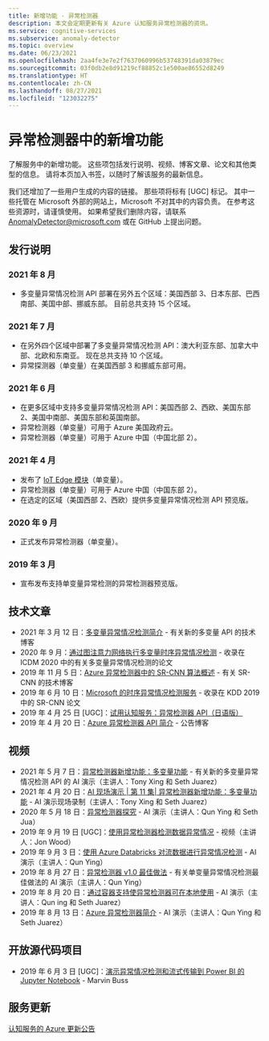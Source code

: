 ```yaml
---
title: 新增功能 - 异常检测器
description: 本文会定期更新有关 Azure 认知服务异常检测器的资讯。
ms.service: cognitive-services
ms.subservice: anomaly-detector
ms.topic: overview
ms.date: 06/23/2021
ms.openlocfilehash: 2aa4fe3e7e2f7637060996b53748391da03879ec
ms.sourcegitcommit: 03f0db2e8d91219cf88852c1e500ae86552d8249
ms.translationtype: HT
ms.contentlocale: zh-CN
ms.lasthandoff: 08/27/2021
ms.locfileid: "123032275"
---
```

# <a name="whats-new-in-anomaly-detector"></a>异常检测器中的新增功能

了解服务中的新增功能。 这些项包括发行说明、视频、博客文章、论文和其他类型的信息。 请将本页加入书签，以随时了解该服务的最新信息。

我们还增加了一些用户生成的内容的链接。 那些项将标有 [UGC] 标记。 其中一些托管在 Microsoft 外部的网站上，Microsoft 不对其中的内容负责。 在参考这些资源时，请谨慎使用。 如果希望我们删除内容，请联系 AnomalyDetector@microsoft.com 或在 GitHub 上提出问题。

## <a name="release-notes"></a>发行说明

### <a name="august-2021"></a>2021 年 8 月

* 多变量异常情况检测 API 部署在另外五个区域：美国西部 3、日本东部、巴西南部、美国中部、挪威东部。 目前总共支持 15 个区域。

### <a name="july-2021"></a>2021 年 7 月

* 在另外四个区域中部署了多变量异常情况检测 API：澳大利亚东部、加拿大中部、北欧和东南亚。 现在总共支持 10 个区域。
* 异常探测器（单变量）在美国西部 3 和挪威东部可用。


### <a name="june-2021"></a>2021 年 6 月

* 在更多区域中支持多变量异常情况检测 API：美国西部 2、西欧、美国东部 2、美国中南部、美国东部和英国南部。
* 异常检测器（单变量）可用于 Azure 美国政府云。
* 异常检测器（单变量）可用于 Azure 中国（中国北部 2）。

### <a name="april-2021"></a>2021 年 4 月

* 发布了 [IoT Edge 模块](https://azuremarketplace.microsoft.com/marketplace/apps/azure-cognitive-service.edge-anomaly-detector)（单变量）。
* 异常检测器（单变量）可用于 Azure 中国（中国东部 2）。
* 在选定的区域（美国西部 2、西欧）提供多变量异常情况检测 API 预览版。

### <a name="september-2020"></a>2020 年 9 月

* 正式发布异常检测器（单变量）。

### <a name="march-2019"></a>2019 年 3 月

* 宣布发布支持单变量异常检测的异常检测器预览版。

## <a name="technical-articles"></a>技术文章

* 2021 年 3 月 12 日：[多变量异常情况检测简介](https://techcommunity.microsoft.com/t5/azure-ai/introducing-multivariate-anomaly-detection/ba-p/2260679) - 有关新的多变量 API 的技术博客
* 2020 年 9 月：[通过图注意力网络执行多变量时序异常情况检测](https://arxiv.org/abs/2009.02040) - 收录在 ICDM 2020 中的有关多变量异常情况检测的论文
* 2019 年 11 月 5 日：[Azure 异常检测器中的 SR-CNN 算法概述](https://techcommunity.microsoft.com/t5/ai-customer-engineering-team/overview-of-sr-cnn-algorithm-in-azure-anomaly-detector/ba-p/982798) - 有关 SR-CNN 的技术博客
* 2019 年 6 月 10 日：[Microsoft 的时序异常情况检测服务](https://arxiv.org/abs/1906.03821) - 收录在 KDD 2019 中的 SR-CNN 论文
* 2019 年 4 月 25 日 [UGC]：[试用认知服务：异常检测器 API（日语版）](https://azure-recipe.kc-cloud.jp/2019/04/cognitive-service-anomaly-detector-api/)
* 2019 年 4 月 20 日：[Azure 异常检测器 API 简介](https://techcommunity.microsoft.com/t5/ai-customer-engineering-team/introducing-azure-anomaly-detector-api/ba-p/490162) - 公告博客

## <a name="videos"></a>视频

* 2021 年 5 月 7 日：[异常检测器新增功能：多变量功能](https://channel9.msdn.com/Shows/AI-Show/New-to-Anomaly-Detector-Multivariate-Capabilities) - 有关新的多变量异常情况检测 API 的 AI 演示（主讲人：Tony Xing 和 Seth Juarez）
* 2021 年 4 月 20 日：[AI 现场演示 | 第 11 集| 异常检测器新增功能：多变量功能](https://channel9.msdn.com/Shows/AI-Show/AI-Show-Live-Episode-11-Whats-new-with-Anomaly-Detector) - AI 演示现场录制（主讲人：Tony Xing 和 Seth Juarez）
* 2020 年 5 月 18 日：[异常检测器探究](https://channel9.msdn.com/Shows/AI-Show/Inside-Anomaly-Detector) - AI 演示（主讲人：Qun Ying 和 Seth Jua）
* 2019 年 9 月 19 日 [UGC]：[使用异常检测器检测数据异常情况](https://www.youtube.com/watch?v=gfb63wvjnYQ) - 视频（主讲人：Jon Wood）
* 2019 年 9 月 3 日：[使用 Azure Databricks 对流数据进行异常情况检测](https://channel9.msdn.com/Shows/AI-Show/Anomaly-detection-on-streaming-data-using-Azure-Databricks) - AI 演示（主讲人：Qun Ying）
* 2019 年 8 月 27 日：[异常检测器 v1.0 最佳做法](https://channel9.msdn.com/Shows/AI-Show/Anomaly-Detector-v10-Best-Practices) - 有关单变量异常情况检测最佳做法的 AI 演示（主讲人：Qun Ying）
* 2019 年 8 月 20 日：[通过容器支持使异常检测器可在本地使用](https://channel9.msdn.com/Shows/AI-Show/Bring-Anomaly-Detector-on-premise-with-containers-support) - AI 演示（主讲人：Qun ing 和 Seth Juarez）
* 2019 年 8 月 13 日：[Azure 异常检测器简介](https://channel9.msdn.com/Shows/AI-Show/Introducing-Azure-Anomaly-Detector?WT.mc_id=ai-c9-niner) - AI 演示（主讲人：Qun Ying 和 Seth Juarez）

## <a name="open-source-projects"></a>开放源代码项目

* 2019 年 6 月 3 日 [UGC]：[演示异常情况检测和流式传输到 Power BI 的 Jupyter Notebook](https://github.com/marvinbuss/MS-AnomalyDetector) - Marvin Buss

## <a name="service-updates"></a>服务更新

[认知服务的 Azure 更新公告](https://azure.microsoft.com/updates/?product=cognitive-services)
